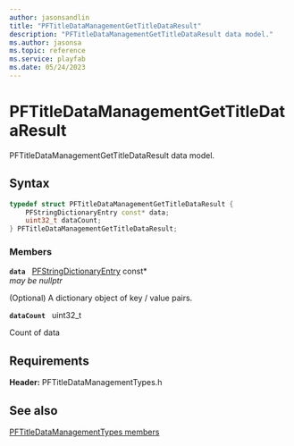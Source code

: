 ```yaml
---
author: jasonsandlin
title: "PFTitleDataManagementGetTitleDataResult"
description: "PFTitleDataManagementGetTitleDataResult data model."
ms.author: jasonsa
ms.topic: reference
ms.service: playfab
ms.date: 05/24/2023
---
```


# PFTitleDataManagementGetTitleDataResult  

PFTitleDataManagementGetTitleDataResult data model.  

## Syntax  
  
```cpp
typedef struct PFTitleDataManagementGetTitleDataResult {  
    PFStringDictionaryEntry const* data;  
    uint32_t dataCount;  
} PFTitleDataManagementGetTitleDataResult;  
```
  
### Members  
  
**`data`** &nbsp; [PFStringDictionaryEntry](../../pftypes/structs/pfstringdictionaryentry.md) const*  
*may be nullptr*  
  
(Optional) A dictionary object of key / value pairs.
  
**`dataCount`** &nbsp; uint32_t  
  
Count of data
  
  
## Requirements  
  
**Header:** PFTitleDataManagementTypes.h
  
## See also  
[PFTitleDataManagementTypes members](../pftitledatamanagementtypes_members.md)  

  
  
